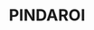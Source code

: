 ---
lastmod: '2025-04-06T06:05:20+00:00'
latitude: -29.198493
layout: suburb
longitude: 151.141751
postcode: '2361'
state: NSW
title: PINDAROI
url: /nsw/pindaroi/
---